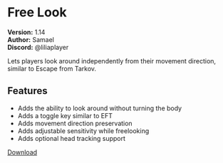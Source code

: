 # Free Look

**Version:** 1.14  
**Author:** Samael  
**Discord:** @liliaplayer  

Lets players look around independently from their movement direction, similar to Escape from Tarkov.

## Features

- Adds the ability to look around without turning the body
- Adds a toggle key similar to EFT
- Adds movement direction preservation
- Adds adjustable sensitivity while freelooking
- Adds optional head tracking support

[Download](https://github.com/LiliaFramework/Modules/raw/refs/heads/gh-pages/freelook.zip)
